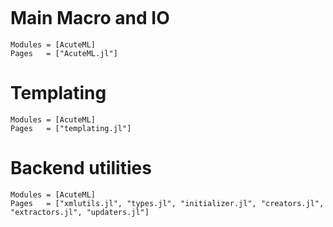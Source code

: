 ```@index
```

# Main Macro and IO

```@autodocs
Modules = [AcuteML]
Pages   = ["AcuteML.jl"]
```


# Templating

```@autodocs
Modules = [AcuteML]
Pages   = ["templating.jl"]
```

# Backend utilities

```@autodocs
Modules = [AcuteML]
Pages   = ["xmlutils.jl", "types.jl", "initializer.jl", "creators.jl", "extractors.jl", "updaters.jl"]
```
